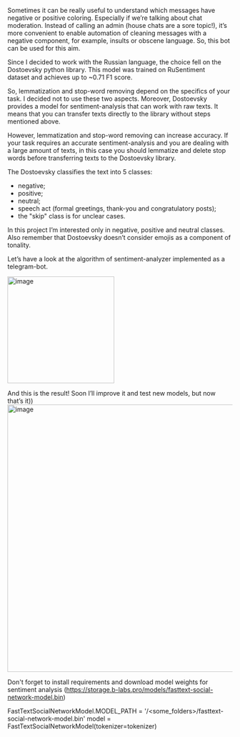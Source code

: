 Sometimes it can be really useful to understand which messages have negative or positive coloring. Especially if we’re talking about chat moderation. Instead of calling an admin (house chats are a sore topic!), it’s more convenient to enable automation of cleaning messages with a negative component, for example, insults or obscene language. So, this bot can be used for this aim.

Since I decided to work with the Russian language, the choice fell on the Dostoevsky python library. This model was trained on RuSentiment dataset and achieves up to ~0.71 F1 score.

So, lemmatization and stop-word removing depend on the specifics of your task. I decided not to use these two aspects. Moreover, Dostoevsky provides a model for sentiment-analysis that can work with raw texts. It means that you can transfer texts directly to the library without steps mentioned above.

However, lemmatization and stop-word removing can increase accuracy. If your task requires an accurate sentiment-analysis and you are dealing with a large amount of texts, in this case you should lemmatize and delete stop words before transferring texts to the Dostoevsky library. 

The Dostoevsky classifies the text into 5 classes:
- negative;
- positive;
- neutral;
- speech act (formal greetings, thank-you and congratulatory posts);
- the "skip" class is for unclear cases.

In this project I’m interested only in negative, positive and neutral classes. Also remember that Dostoevsky doesn’t consider emojis as a component of tonality.

Let’s have a look at the algorithm of sentiment-analyzer implemented as a telegram-bot.

<img width="239" alt="image" src="https://github.com/NataliaKalinina13/sentiment_analyser_bot/assets/85068191/281b8c5c-cc0e-4754-9816-6e738ac3bd50">


And this is the result! Soon I’ll improve it and test new models, but now that’s it))
<img width="599" alt="image" src="https://github.com/NataliaKalinina13/sentiment_analyser_bot/assets/85068191/b4b5fe3a-72a1-4e77-946b-25a0f437e31f">



Don't forget to install requirements and download model weights for sentiment analysis (https://storage.b-labs.pro/models/fasttext-social-network-model.bin)

FastTextSocialNetworkModel.MODEL_PATH = '/<some_folders>/fasttext-social-network-model.bin' model = FastTextSocialNetworkModel(tokenizer=tokenizer)

